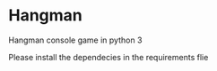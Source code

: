 <h1>Hangman</h1>
<p>Hangman console game in python 3</p>
<p>Please install the dependecies in the requirements flie</p>
